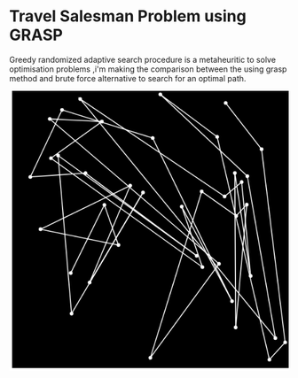 <h1>Travel Salesman Problem using GRASP </h1>
<p>Greedy randomized adaptive search procedure is a metaheuritic to solve optimisation problems ,i'm making the comparison between the using grasp method and brute force alternative to search for an optimal path.</p>
<img src="img/screen.png"/>